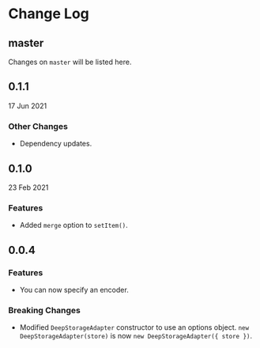 # Change Log

## master

Changes on `master` will be listed here.

## 0.1.1

17 Jun 2021

### Other Changes

-   Dependency updates.

## 0.1.0

23 Feb 2021

### Features

-   Added `merge` option to `setItem()`.

## 0.0.4

### Features

-   You can now specify an encoder.

### Breaking Changes

-   Modified `DeepStorageAdapter` constructor to use an options object.
    `new DeepStorageAdapter(store)` is now `new DeepStorageAdapter({ store })`.

